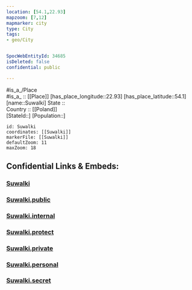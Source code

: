```yaml
---
location: [54.1,22.93] 
mapzoom: [7,12] 
mapmarker: city 
type: City
tags:
- geo/City


SpocWebEntityId: 34685
isDeleted: false
confidential: public

---
```

#is_a_/Place  
#is_a_ :: [[Place]] 
[has_place_longitude::22.93] 
[has_place_latitude::54.1] 
[name::Suwalki] 
State ::  
Country :: [[Poland]]  
[StateId::] 
[Population::] 



```leaflet
id: Suwalki
coordinates: [[Suwalki]] 
markerFile: [[Suwalki]] 
defaultZoom: 11 
maxZoom: 18
```


## Confidential Links & Embeds: 

### [Suwalki](/_Standards/Earth/Continent/Europe/Europe~East/Poland/Provinces~Poland/Podlachian/City/Suwalki.md) 

### [Suwalki.public](/_public/Earth/Continent/Europe/Europe~East/Poland/Provinces~Poland/Podlachian/City/Suwalki.public.md) 

### [Suwalki.internal](/_internal/Earth/Continent/Europe/Europe~East/Poland/Provinces~Poland/Podlachian/City/Suwalki.internal.md) 

### [Suwalki.protect](/_protect/Earth/Continent/Europe/Europe~East/Poland/Provinces~Poland/Podlachian/City/Suwalki.protect.md) 

### [Suwalki.private](/_private/Earth/Continent/Europe/Europe~East/Poland/Provinces~Poland/Podlachian/City/Suwalki.private.md) 

### [Suwalki.personal](/_personal/Earth/Continent/Europe/Europe~East/Poland/Provinces~Poland/Podlachian/City/Suwalki.personal.md) 

### [Suwalki.secret](/_secret/Earth/Continent/Europe/Europe~East/Poland/Provinces~Poland/Podlachian/City/Suwalki.secret.md)

